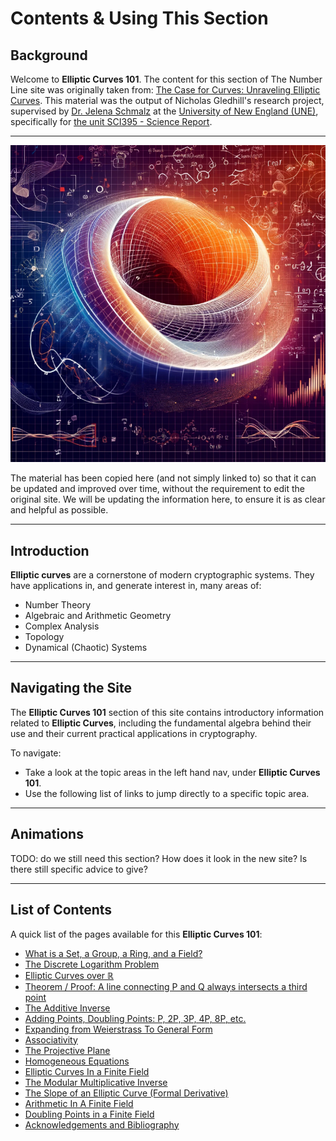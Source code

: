 # Contents & Using This Section

## Background

Welcome to **Elliptic Curves 101**. The content for this section of The Number Line site was originally taken from: [The Case for Curves: Unraveling Elliptic Curves](https://www.creativearts.com.au/maths/une/sci395). This material was the output of Nicholas Gledhill's research project, supervised by [Dr. Jelena Schmalz](https://www.une.edu.au/staff-profiles/science-and-technology/jschmalz) at the [University of New England (UNE)](https://www.une.edu.au/), specifically for [the unit SCI395 - Science Report](https://www.une.edu.au/study/units/science-report-sci395).

---

![abstract representation of Elliptic Curves in 3-dimensional space](img/intro.png)

The material has been copied here (and not simply linked to) so that it can be updated and improved over time, without the requirement to edit the original site. We will be updating the information here, to ensure it is as clear and helpful as possible.

---

## Introduction

**Elliptic curves** are a cornerstone of modern cryptographic systems. They have applications in, and generate interest in, many areas of:

- Number Theory
- Algebraic and Arithmetic Geometry
- Complex Analysis
- Topology
- Dynamical (Chaotic) Systems

---

## Navigating the Site

The **Elliptic Curves 101** section of this site contains introductory information related to **Elliptic Curves**, including the fundamental algebra behind their use and their current practical applications in cryptography.

To navigate:

- Take a look at the topic areas in the left hand nav, under **Elliptic Curves 101**.
- Use the following list of links to jump directly to a specific topic area.

---

## Animations

TODO: do we still need this section? How does it look in the new site? Is there still specific advice to give?

---

## List of Contents

A quick list of the pages available for this **Elliptic Curves 101**:

- [What is a Set, a Group, a Ring, and a Field?](set-group-ring-field.md)
- [The Discrete Logarithm Problem](discrete-logarithm.md)
- [Elliptic Curves over ℝ](elliptic-curves-real.md)
- [Theorem / Proof: A line connecting P and Q always intersects a third point](theorem-line-intersection.md)
- [The Additive Inverse](additive-inverse.md)
- [Adding Points, Doubling Points: P, 2P, 3P, 4P, 8P, etc.](point-addition.md)
- [Expanding from Weierstrass To General Form](weierstrass-general.md)
- [Associativity](associativity.md)
- [The Projective Plane](projective-plane.md)
- [Homogeneous Equations](homogeneous-equations.md)
- [Elliptic Curves In a Finite Field](elliptic-curves-finite-field.md)
- [The Modular Multiplicative Inverse](modular-multiplicative-inverse.md)
- [The Slope of an Elliptic Curve (Formal Derivative)](slope-formal-derivative.md)
- [Arithmetic In A Finite Field](arithmetic-finite-field.md)
- [Doubling Points in a Finite Field](doubling-points-finite-field.md)
- [Acknowledgements and Bibliography](acknowledgements.md)
